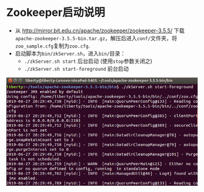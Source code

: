 # Zookeeper启动说明
- 从 http://mirror.bit.edu.cn/apache/zookeeper/zookeeper-3.5.5/ 下载`apache-zookeeper-3.5.5-bin.tar.gz`，解压后进入`conf/`文件夹，将`zoo_sample.cfg`复制为`zoo.cfg`.
- 启动脚本为`bin/zkServer.sh`，进入`bin/`目录：
	- `./zkServer.sh start` 后台启动 (使用`stop`参数关闭之)
	- `./zkServer.sh start-foreground` 前台启动

![](images/zookeeper.png)